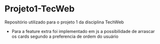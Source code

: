 # Projeto1-TecWeb
Repositório utilizado para o projeto 1 da disciplina TechWeb
* Para a feature extra foi implementado em js a possibilidade de arrascar os cards segundo a preferencia de ordem do usuário
